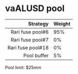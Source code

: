 # vaALUSD pool
|Strategy | Weight |
|-------: | --------|
|Rari fuse pool#6 | 95%     |
|Rari fuse pool#7 | 0%     |
|Rari fuse pool#18 | 0%     |
|Pool buffer | 5%     |

Pool limit: $25mm
